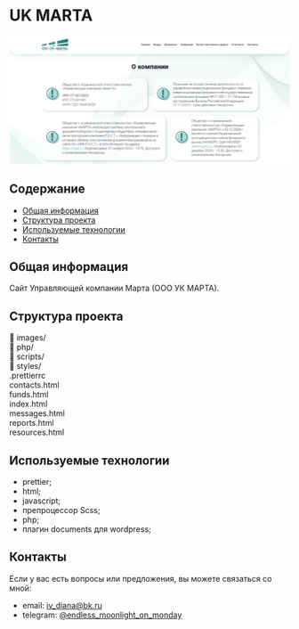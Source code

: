 # UK MARTA
![uk-marta-photo](/main-photo.jpg)

## Содержание
- [Общая информация](#общая-информация)
- [Структура проекта](#структура-проекта)
- [Используемые технологии](#используемые-технологии)
- [Контакты](#контакты)

## Общая информация
Сайт Управляющей компании Марта (ООО УК МАРТА). 

## Структура проекта 
📁 images/   
📁 php/   
📁 scripts/   
📁 styles/   
.prettierrc  
contacts.html    
funds.html    
index.html    
messages.html    
reports.html    
resources.html    
 
## Используемые технологии
- prettier;
- html;
- javascript;
- препроцессор Scss;
- php;
- плагин documents для wordpress;

## Контакты
Если у вас есть вопросы или предложения, вы можете связаться со мной:

- email: [iv_diana@bk.ru](mailto:iv_diana@bk.ru)
- telegram: [@endless_moonlight_on_monday](https://t.me/endless_moonlight_on_monday)
